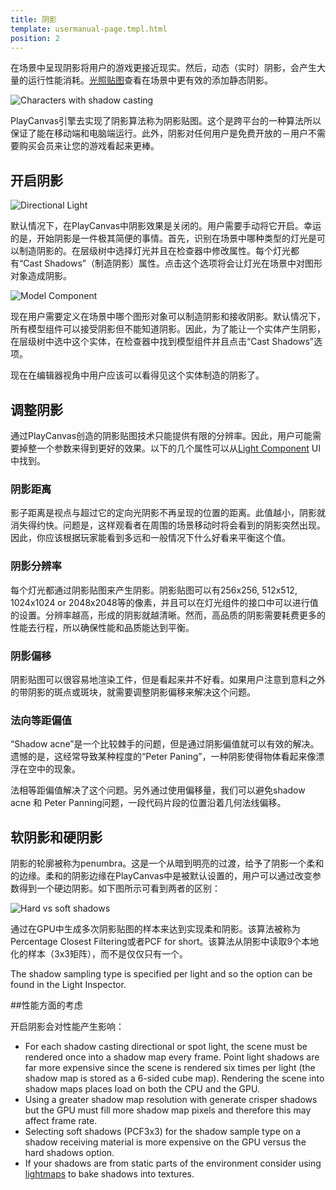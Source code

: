 ```yaml
---
title: 阴影
template: usermanual-page.tmpl.html
position: 2
---
```


在场景中呈现阴影将用户的游戏更接近现实。然后，动态（实时）阴影，会产生大量的运行性能消耗。[光照贴图][4]查看在场景中更有效的添加静态阴影。

![Characters with shadow casting][1]

PlayCanvas引擎去实现了阴影算法称为阴影贴图。这个是跨平台的一种算法所以保证了能在移动端和电脑端运行。此外，阴影对任何用户是免费开放的－用户不需要购买会员来让您的游戏看起来更棒。

## 开启阴影

![Directional Light][5]

默认情况下，在PlayCanvas中阴影效果是关闭的。用户需要手动将它开启。幸运的是，开始阴影是一件极其简便的事情。首先，识别在场景中哪种类型的灯光是可以制造阴影的。在层级树中选择灯光并且在检查器中修改属性。每个灯光都有“Cast Shadows”（制造阴影）属性。点击这个选项将会让灯光在场景中对图形对象造成阴影。

![Model Component][6]

现在用户需要定义在场景中哪个图形对象可以制造阴影和接收阴影。默认情况下，所有模型组件可以接受阴影但不能知道阴影。因此，为了能让一个实体产生阴影，在层级树中选中这个实体，在检查器中找到模型组件并且点击“Cast Shadows”选项。

现在在编辑器视角中用户应该可以看得见这个实体制造的阴影了。

## 调整阴影

通过PlayCanvas创造的阴影贴图技术只能提供有限的分辨率。因此，用户可能需要掉整一个参数来得到更好的效果。以下的几个属性可以从[Light Component][2] UI中找到。

### 阴影距离

影子距离是视点与超过它的定向光阴影不再呈现的位置的距离。此值越小，阴影就消失得约快。问题是，这样观看者在周围的场景移动时将会看到的阴影突然出现。因此，你应该根据玩家能看到多远和一般情况下什么好看来平衡这个值。

### 阴影分辨率

每个灯光都通过阴影贴图来产生阴影。阴影贴图可以有256x256, 512x512, 1024x1024 or 2048x2048等的像素，并且可以在灯光组件的接口中可以进行值的设置。分辨率越高，形成的阴影就越清晰。然而，高品质的阴影需要耗费更多的性能去行程，所以确保性能和品质能达到平衡。

### 阴影偏移

阴影贴图可以很容易地渲染工件，但是看起来并不好看。如果用户注意到意料之外的带阴影的斑点或斑块，就需要调整阴影偏移来解决这个问题。

### 法向等距偏值

“Shadow acne”是一个比较棘手的问题，但是通过阴影偏值就可以有效的解决。遗憾的是，这经常导致某种程度的“Peter Paning”，一种阴影使得物体看起来像漂浮在空中的现象。

法相等距偏值解决了这个问题。另外通过使用偏移量，我们可以避免shadow acne 和 Peter Panning问题，一段代码片段的位置沿着几何法线偏移。

## 软阴影和硬阴影

阴影的轮廓被称为penumbra。这是一个从暗到明亮的过渡，给予了阴影一个柔和的边缘。柔和的阴影边缘在PlayCanvas中是被默认设置的，用户可以通过改变参数得到一个硬边阴影。如下图所示可看到两者的区别：

![Hard vs soft shadows][3]

通过在GPU中生成多次阴影贴图的样本来达到实现柔和阴影。该算法被称为Percentage Closest Filtering或者PCF for short。该算法从阴影中读取9个本地化的样本（3x3矩阵），而不是仅仅只有一个。

The shadow sampling type is specified per light and so the option can be found in the Light Inspector.

##性能方面的考虑

开启阴影会对性能产生影响：

* For each shadow casting directional or spot light, the scene must be rendered once into a shadow map every frame. Point light shadows are far more expensive since the scene is rendered six times per light (the shadow map is stored as a 6-sided cube map). Rendering the scene into shadow maps places load on both the CPU and the GPU.
* Using a greater shadow map resolution with generate crisper shadows but the GPU must fill more shadow map pixels and therefore this may affect frame rate.
* Selecting soft shadows (PCF3x3) for the shadow sample type on a shadow receiving material is more expensive on the GPU versus the hard shadows option.
* If your shadows are from static parts of the environment consider using [lightmaps][4] to bake shadows into textures.

[1]: /images/user-manual/graphics/shadows/doom3_shadows.jpg
[2]: /user-manual/packs/components/light
[3]: /images/user-manual/graphics/shadows/hard_vs_soft.jpg
[4]: /user-manual/graphics/lighting/lightmapping
[5]: /images/user-manual/scenes/components/component-light-directional.png
[6]: /images/user-manual/scenes/components/component-model.png

